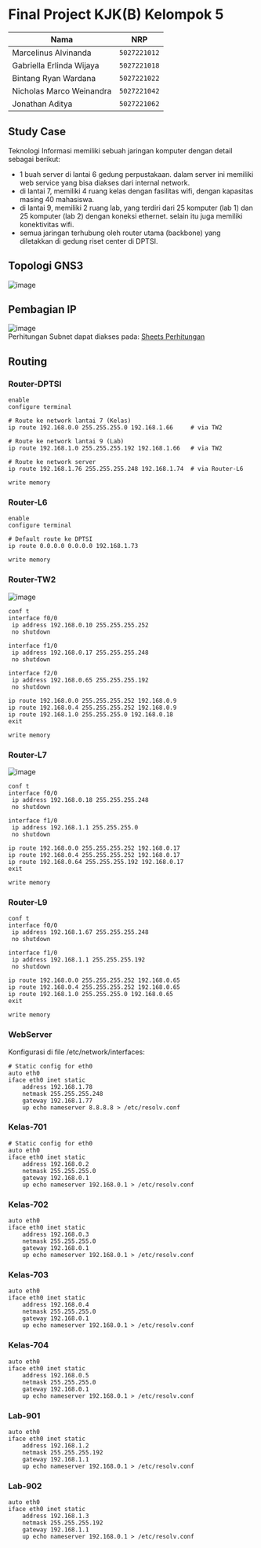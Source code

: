 # Final Project KJK(B) Kelompok 5

| Nama                            | NRP          |
| ------------------------------- | ------------ |
| Marcelinus Alvinanda            | `5027221012` |
| Gabriella Erlinda Wijaya        | `5027221018` |
| Bintang Ryan Wardana            | `5027221022` |
| Nicholas Marco Weinandra        | `5027221042` |
| Jonathan Aditya                 | `5027221062` |

## Study Case
Teknologi Informasi memiliki sebuah jaringan komputer dengan detail sebagai berikut:
- 1 buah server di lantai 6 gedung perpustakaan. dalam server ini memiliki web service yang bisa diakses dari internal network.
- di lantai 7, memiliki 4 ruang kelas dengan fasilitas wifi, dengan kapasitas masing 40 mahasiswa.
- di lantai 9, memiliki 2 ruang lab, yang terdiri dari 25 komputer (lab 1) dan 25 komputer (lab 2) dengan koneksi ethernet. selain itu juga memiliki konektivitas wifi.
- semua jaringan terhubung oleh router utama (backbone) yang diletakkan di gedung riset center di DPTSI.

## Topologi GNS3
![image](https://github.com/user-attachments/assets/07b01910-f4a6-4de1-b478-9efbf8a4f4b1)

## Pembagian IP
![image](https://github.com/user-attachments/assets/f795c0a5-3bf1-4459-b919-879279963088) <br>
Perhitungan Subnet dapat diakses pada: 
[Sheets Perhitungan](https://docs.google.com/spreadsheets/d/1x6jne5dLVpQbpKo1pIfwNDZ7qPB0WZCtEuqpbexVY_I/edit?usp=sharing)

## Routing
### Router-DPTSI
```
enable
configure terminal

# Route ke network lantai 7 (Kelas)
ip route 192.168.0.0 255.255.255.0 192.168.1.66     # via TW2

# Route ke network lantai 9 (Lab)
ip route 192.168.1.0 255.255.255.192 192.168.1.66   # via TW2

# Route ke network server
ip route 192.168.1.76 255.255.255.248 192.168.1.74  # via Router-L6

write memory
```
### Router-L6
```
enable
configure terminal

# Default route ke DPTSI
ip route 0.0.0.0 0.0.0.0 192.168.1.73

write memory
```

### Router-TW2
![image](https://github.com/user-attachments/assets/d94de209-079b-42e7-8aa2-1744cde64464)

```
conf t
interface f0/0
 ip address 192.168.0.10 255.255.255.252
 no shutdown

interface f1/0
 ip address 192.168.0.17 255.255.255.248
 no shutdown

interface f2/0
 ip address 192.168.0.65 255.255.255.192
 no shutdown

ip route 192.168.0.0 255.255.255.252 192.168.0.9
ip route 192.168.0.4 255.255.255.252 192.168.0.9
ip route 192.168.1.0 255.255.255.0 192.168.0.18
exit

write memory
```

### Router-L7
![image](https://github.com/user-attachments/assets/8ed93093-5f7d-4162-b894-09c2d2974e43)

```
conf t
interface f0/0
 ip address 192.168.0.18 255.255.255.248
 no shutdown

interface f1/0
 ip address 192.168.1.1 255.255.255.0
 no shutdown

ip route 192.168.0.0 255.255.255.252 192.168.0.17
ip route 192.168.0.4 255.255.255.252 192.168.0.17
ip route 192.168.0.64 255.255.255.192 192.168.0.17
exit

write memory

```

### Router-L9
```
conf t
interface f0/0
 ip address 192.168.1.67 255.255.255.248
 no shutdown

interface f1/0
 ip address 192.168.1.1 255.255.255.192
 no shutdown

ip route 192.168.0.0 255.255.255.252 192.168.0.65
ip route 192.168.0.4 255.255.255.252 192.168.0.65
ip route 192.168.1.0 255.255.255.0 192.168.0.65
exit

write memory
```
### WebServer
Konfigurasi di file /etc/network/interfaces:
```
# Static config for eth0
auto eth0
iface eth0 inet static
    address 192.168.1.78
    netmask 255.255.255.248
    gateway 192.168.1.77
    up echo nameserver 8.8.8.8 > /etc/resolv.conf
```

### Kelas-701
```
# Static config for eth0
auto eth0
iface eth0 inet static
	address 192.168.0.2
	netmask 255.255.255.0
	gateway 192.168.0.1
	up echo nameserver 192.168.0.1 > /etc/resolv.conf
```

### Kelas-702
```
auto eth0
iface eth0 inet static
	address 192.168.0.3
	netmask 255.255.255.0
	gateway 192.168.0.1
	up echo nameserver 192.168.0.1 > /etc/resolv.conf
```

### Kelas-703
```
auto eth0
iface eth0 inet static
	address 192.168.0.4
	netmask 255.255.255.0
	gateway 192.168.0.1
	up echo nameserver 192.168.0.1 > /etc/resolv.conf
```

### Kelas-704
```
auto eth0
iface eth0 inet static
	address 192.168.0.5
	netmask 255.255.255.0
	gateway 192.168.0.1
	up echo nameserver 192.168.0.1 > /etc/resolv.conf
```

### Lab-901
```
auto eth0
iface eth0 inet static
	address 192.168.1.2
	netmask 255.255.255.192
	gateway 192.168.1.1
	up echo nameserver 192.168.0.1 > /etc/resolv.conf
```

### Lab-902
```
auto eth0
iface eth0 inet static
	address 192.168.1.3
	netmask 255.255.255.192
	gateway 192.168.1.1
	up echo nameserver 192.168.0.1 > /etc/resolv.conf
```
